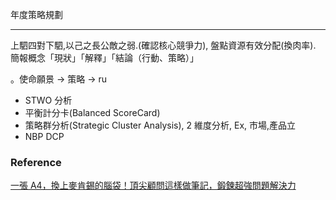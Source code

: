 年度策略規劃

***

上駟四對下駟,以己之長公敵之弱.(確認核心競爭力), 盤點資源有效分配(換肉率).<br>簡報概念「現狀」「解釋」「結論（行動、策略）」

。使命願景 -> 策略 -> ru

+ STWO 分析
+ 平衡計分卡(Balanced ScoreCard)
+ 策略群分析(Strategic Cluster Analysis),  2 維度分析, Ex, 市場,產品立
+ NBP DCP

### Reference 

[一張 A4，換上麥肯錫的腦袋！頂尖顧問這樣做筆記，鍛鍊超強問題解決力](https://www.managertoday.com.tw/articles/view/53742?utm_source=dailyedm&utm_medium=content&utm_campaign=daily201503)<br>